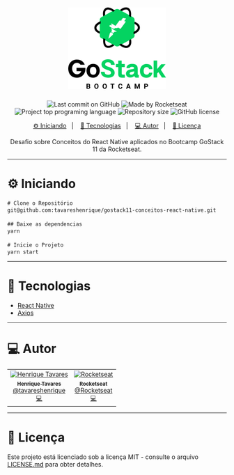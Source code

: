<h1 align="center">
  <img alt="GoStack" src="assets/gostack.png">
</h1>

<p align="center">
  <img alt="Last commit on GitHub" src="https://img.shields.io/github/last-commit/tavareshenrique/gostack11-conceitos-react-native?color=7D40E7">
  <img alt="Made by Rocketseat" src="https://img.shields.io/badge/made%20by-Rocketseat-%20?color=7D40E7">
  <img alt="Project top programing language" src="https://img.shields.io/github/languages/top/tavareshenrique/gostack11-conceitos-react-native?color=7D40E7">
  <img alt="Repository size" src="https://img.shields.io/github/repo-size/tavareshenrique/gostack11-conceitos-react-native?color=7D40E7">
  <img alt="GitHub license" src="https://img.shields.io/github/license/tavareshenrique/gostack11-conceitos-react-native?color=7D40E7">
</p>

<p align="center">
  <a href="#information_source-content">⚙️ Iniciando</a>&nbsp;&nbsp;&nbsp;|&nbsp;&nbsp;&nbsp;
  <a href="#rocket-technologies">🚀 Tecnologias</a>&nbsp;&nbsp;&nbsp;|&nbsp;&nbsp;&nbsp;
  <a href="#computer-author">💻 Autor</a>&nbsp;&nbsp;&nbsp;|&nbsp;&nbsp;&nbsp;
  <a href="#memo-license">📝 Licença</a>
</p>

<p align="center">
  Desafio sobre Conceitos do React Native aplicados no Bootcamp GoStack 11 da Rocketseat.
</p>

---

# :gear: Iniciando

```shell
# Clone o Repositório
git@github.com:tavareshenrique/gostack11-conceitos-react-native.git

## Baixe as dependencias
yarn

# Inicie o Projeto
yarn start
```

---

# :rocket: Tecnologias

- [React Native](https://reactnative.dev/)
- [Axios](https://github.com/axios/axios)

---

# :computer: Autor

<table>
  <tr>
    <td align="center">
      <a href="http://github.com/tavareshenrique/">
        <img src="https://avatars1.githubusercontent.com/u/27022914?v=4" width="100px;" alt="Henrique Tavares"/>
        <br />
        <sub>
          <b>Henrique Tavares</b>
        </sub>
       </a>
       <br />
       <a href="https://www.linkedin.com/in/tavareshenrique/" title="Linkedin">@tavareshenrique</a>
       <br />
       <a href="https://github.com/tavareshenrique/gostack11-conceitos-react-native/commits?author=tavareshenrique" title="Code">💻</a>
    </td>
    <td align="center">
      <a href="https://github.com/Rocketseat/">
        <img src="https://avatars0.githubusercontent.com/u/28929274?s=200&v=4" width="100px;" alt="Rocketseat"/>
        <br />
        <sub>
          <b>Rocketseat</b>
        </sub>
       </a>
       <br />
       <a href="https://www.linkedin.com/in/tavareshenrique/" title="Linkedin">@Rocketseat</a>
       <br />
       <a href="https://github.com/tavareshenriquegostack11-conceitos-react-native/commits?author=tavareshenrique" title="Code">💻</a>
    </td>
  </tr>
</table>

---

# :memo: Licença

Este projeto está licenciado sob a licença MIT - consulte o arquivo [LICENSE.md](https://github.com/tavareshenrique/gostack11-conceitos-react-native/blob/master/LICENSE.md) para obter detalhes.
